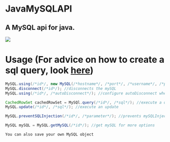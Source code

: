 # JavaMySQLAPI
## A MySQL api for java.

[![](https://jitpack.io/v/Daschi1/JavaMySQLAPI.svg)](https://jitpack.io/#Daschi1/JavaMySQLAPI)
# Usage (For advice on how to create a sql query, look [here](https://github.com/Daschi1/updated-java-sql-generator))

```java
MySQL.using(/*id*/, new MySQL(/*hostname*/, /*port*/, /*username*/, /*password*/, /*database*/)); //connect to a mySQL
MySQL.disconnect(/*id*/); //disconnects the mySQL
MySQL.using(/*id*/, /*autoDisconnect*/); //configure autoDisconnect when program terminates

CachedRowSet cachedRowSet = MySQl.query(/*id*/, /*sql*/); //execute a query an recieve an CachedRowSet
MySQL.update(/*id*/, /*sql*/); //execute an update

MySQL.preventSQLInjection(/*id*/, /*parameter*/); //prevents mySQLInjection by adding comments for all ' and `

MySQL mySQL = MySQL.getMySQL(/*id*/); //get mySQL for more options

You can also save your own MySQL object
```
